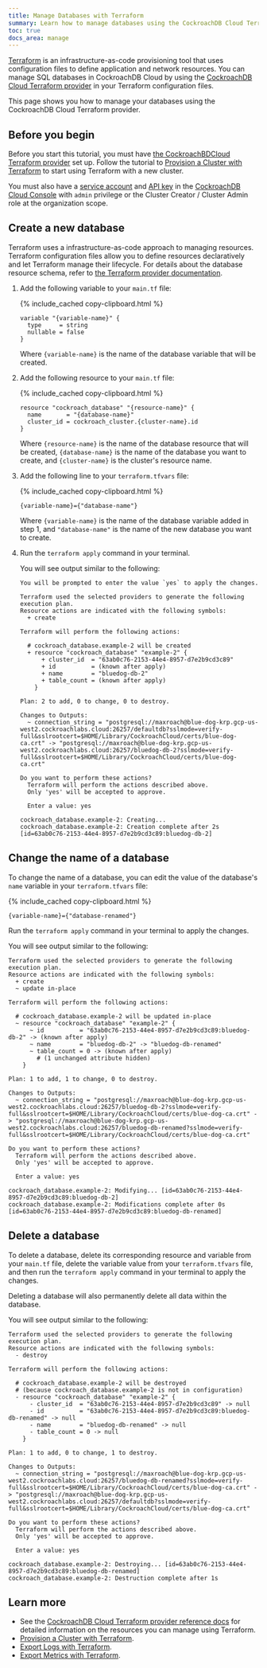 ```yaml
---
title: Manage Databases with Terraform
summary: Learn how to manage databases using the CockroachDB Cloud Terraform provider.
toc: true
docs_area: manage
---
```


[Terraform](https://terraform.io) is an infrastructure-as-code provisioning tool that uses configuration files to define application and network resources. You can manage SQL databases in CockroachDB Cloud by using the [CockroachDB Cloud Terraform provider](https://registry.terraform.io/providers/cockroachdb/cockroach) in your Terraform configuration files.

This page shows you how to manage your databases using the CockroachDB Cloud Terraform provider.

## Before you begin

Before you start this tutorial, you must have [the CockroachBDCloud Terraform provider](https://learn.hashicorp.com/tutorials/terraform/install-cli) set up. Follow the tutorial to [Provision a Cluster with Terraform](provision-a-cluster-with-terraform.html) to start using Terraform with a new cluster.

You must also have a [service account](managing-access.html#manage-service-accounts) and [API key](managing-access.html#api-access) in the [CockroachDB Cloud Console](https://cockroachlabs.cloud) with `admin` privilege or the Cluster Creator / Cluster Admin role at the organization scope.

## Create a new database

Terraform uses a infrastructure-as-code approach to managing resources. Terraform configuration files allow you to define resources declaratively and let Terraform manage their lifecycle. For details about the database resource schema, refer to [the Terraform provider documentation](https://registry.terraform.io/providers/cockroachdb/cockroach/latest/docs/resources/database).

1. Add the following variable to your `main.tf` file:

    {% include_cached copy-clipboard.html %}
    ~~~
    variable "{variable-name}" {
      type     = string
      nullable = false
    }
    ~~~
    
    Where `{variable-name}` is the name of the database variable that will be created.

1. Add the following resource to your `main.tf` file:

    {% include_cached copy-clipboard.html %}
    ~~~
    resource "cockroach_database" "{resource-name}" {
      name       = "{database-name}"
      cluster_id = cockroach_cluster.{cluster-name}.id
    }
    ~~~
    
    Where `{resource-name}` is the name of the database resource that will be created, `{database-name}` is the name of the database you want to create, and `{cluster-name}` is the cluster's resource name.
    
1. Add the following line to your  `terraform.tfvars` file:

    {% include_cached copy-clipboard.html %}
    ~~~
    {variable-name}={"database-name"}
    ~~~
    
    Where `{variable-name}` is the name of the database variable added in step 1, and `"database-name"` is the name of the new database you want to create.
    
1. Run the `terraform apply` command in your terminal.

    You will see output similar to the following:
    
    ~~~  
    You will be prompted to enter the value `yes` to apply the changes.

    Terraform used the selected providers to generate the following execution plan.
    Resource actions are indicated with the following symbols:
      + create

    Terraform will perform the following actions:

      # cockroach_database.example-2 will be created
      + resource "cockroach_database" "example-2" {
          + cluster_id  = "63ab0c76-2153-44e4-8957-d7e2b9cd3c89"
          + id          = (known after apply)
          + name        = "bluedog-db-2"
          + table_count = (known after apply)
        }

    Plan: 2 to add, 0 to change, 0 to destroy.

    Changes to Outputs:
      ~ connection_string = "postgresql://maxroach@blue-dog-krp.gcp-us-west2.cockroachlabs.cloud:26257/defaultdb?sslmode=verify-full&sslrootcert=$HOME/Library/CockroachCloud/certs/blue-dog-ca.crt" -> "postgresql://maxroach@blue-dog-krp.gcp-us-west2.cockroachlabs.cloud:26257/bluedog-db-2?sslmode=verify-full&sslrootcert=$HOME/Library/CockroachCloud/certs/blue-dog-ca.crt"

    Do you want to perform these actions?
      Terraform will perform the actions described above.
      Only 'yes' will be accepted to approve.

      Enter a value: yes

    cockroach_database.example-2: Creating...
    cockroach_database.example-2: Creation complete after 2s [id=63ab0c76-2153-44e4-8957-d7e2b9cd3c89:bluedog-db-2]
    ~~~

## Change the name of a database

To change the name of a database, you can edit the value of the database's `name` variable in your `terraform.tfvars` file:

{% include_cached copy-clipboard.html %}
~~~
{variable-name}={"database-renamed"}
~~~

Run the `terraform apply` command in your terminal to apply the changes.

You will see output similar to the following:

~~~
Terraform used the selected providers to generate the following execution plan.
Resource actions are indicated with the following symbols:
  + create
  ~ update in-place

Terraform will perform the following actions:

  # cockroach_database.example-2 will be updated in-place
  ~ resource "cockroach_database" "example-2" {
      ~ id          = "63ab0c76-2153-44e4-8957-d7e2b9cd3c89:bluedog-db-2" -> (known after apply)
      ~ name        = "bluedog-db-2" -> "bluedog-db-renamed"
      ~ table_count = 0 -> (known after apply)
        # (1 unchanged attribute hidden)
    }

Plan: 1 to add, 1 to change, 0 to destroy.

Changes to Outputs:
  ~ connection_string = "postgresql://maxroach@blue-dog-krp.gcp-us-west2.cockroachlabs.cloud:26257/bluedog-db-2?sslmode=verify-full&sslrootcert=$HOME/Library/CockroachCloud/certs/blue-dog-ca.crt" -> "postgresql://maxroach@blue-dog-krp.gcp-us-west2.cockroachlabs.cloud:26257/bluedog-db-renamed?sslmode=verify-full&sslrootcert=$HOME/Library/CockroachCloud/certs/blue-dog-ca.crt"

Do you want to perform these actions?
  Terraform will perform the actions described above.
  Only 'yes' will be accepted to approve.

  Enter a value: yes

cockroach_database.example-2: Modifying... [id=63ab0c76-2153-44e4-8957-d7e2b9cd3c89:bluedog-db-2]
cockroach_database.example-2: Modifications complete after 0s [id=63ab0c76-2153-44e4-8957-d7e2b9cd3c89:bluedog-db-renamed]
~~~

## Delete a database

To delete a database, delete its corresponding resource and variable from your `main.tf` file, delete the variable value from your `terraform.tfvars` file, and then run the `terraform apply` command in your terminal to apply the changes.

Deleting a database will also permanently delete all data within the database.

You will see output similar to the following:

~~~
Terraform used the selected providers to generate the following execution plan.
Resource actions are indicated with the following symbols:
  - destroy

Terraform will perform the following actions:

  # cockroach_database.example-2 will be destroyed
  # (because cockroach_database.example-2 is not in configuration)
  - resource "cockroach_database" "example-2" {
      - cluster_id  = "63ab0c76-2153-44e4-8957-d7e2b9cd3c89" -> null
      - id          = "63ab0c76-2153-44e4-8957-d7e2b9cd3c89:bluedog-db-renamed" -> null
      - name        = "bluedog-db-renamed" -> null
      - table_count = 0 -> null
    }

Plan: 1 to add, 0 to change, 1 to destroy.

Changes to Outputs:
  ~ connection_string = "postgresql://maxroach@blue-dog-krp.gcp-us-west2.cockroachlabs.cloud:26257/bluedog-db-renamed?sslmode=verify-full&sslrootcert=$HOME/Library/CockroachCloud/certs/blue-dog-ca.crt" -> "postgresql://maxroach@blue-dog-krp.gcp-us-west2.cockroachlabs.cloud:26257/defaultdb?sslmode=verify-full&sslrootcert=$HOME/Library/CockroachCloud/certs/blue-dog-ca.crt"

Do you want to perform these actions?
  Terraform will perform the actions described above.
  Only 'yes' will be accepted to approve.

  Enter a value: yes

cockroach_database.example-2: Destroying... [id=63ab0c76-2153-44e4-8957-d7e2b9cd3c89:bluedog-db-renamed]
cockroach_database.example-2: Destruction complete after 1s
~~~

## Learn more

- See the [CockroachDB Cloud Terraform provider reference docs](https://registry.terraform.io/providers/cockroachdb/cockroach/latest/docs) for detailed information on the resources you can manage using Terraform.
- [Provision a Cluster with Terraform](provision-a-cluster-with-terraform.html).
- [Export Logs with Terraform](export-logs-terraform.html).
- [Export Metrics with Terraform](export-metrics-terraform.html).